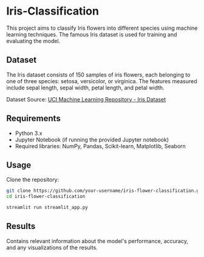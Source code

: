 # Iris-Classification

This project aims to classify Iris flowers into different species using machine learning techniques. The famous Iris dataset is used for training and evaluating the model.

## Dataset

The Iris dataset consists of 150 samples of iris flowers, each belonging to one of three species: setosa, versicolor, or virginica. The features measured include sepal length, sepal width, petal length, and petal width.

Dataset Source: [UCI Machine Learning Repository - Iris Dataset](https://archive.ics.uci.edu/ml/datasets/iris)

## Requirements

- Python 3.x
- Jupyter Notebook (if running the provided Jupyter notebook)
- Required libraries: NumPy, Pandas, Scikit-learn, Matplotlib, Seaborn

## Usage

Clone the repository:

   ```bash
   git clone https://github.com/your-username/iris-flower-classification.git
   cd iris-flower-classification

   streamlit run streamlit_app.py
   ```

## Results
Contains relevant information about the model's performance, accuracy, and any visualizations of the results.


